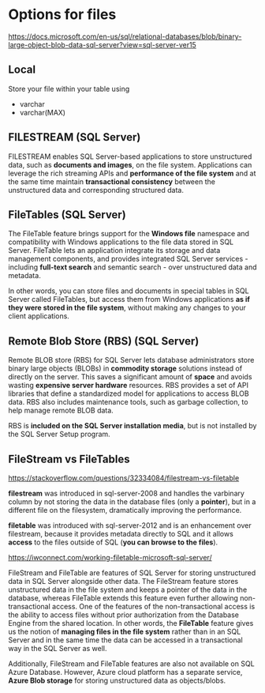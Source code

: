 # Options for files

https://docs.microsoft.com/en-us/sql/relational-databases/blob/binary-large-object-blob-data-sql-server?view=sql-server-ver15

## Local

Store your file within your table using
- varchar
- varchar(MAX)

## FILESTREAM (SQL Server)

FILESTREAM enables SQL Server-based applications to store unstructured data, such as **documents and images**, on the file system. Applications can leverage the rich streaming APIs and **performance of the file system** and at the same time maintain **transactional consistency** between the unstructured data and corresponding structured data.

## FileTables (SQL Server)

The FileTable feature brings support for the **Windows file** namespace and compatibility with Windows applications to the file data stored in SQL Server. FileTable lets an application integrate its storage and data management components, and provides integrated SQL Server services - including **full-text search** and semantic search - over unstructured data and metadata.

In other words, you can store files and documents in special tables in SQL Server called FileTables, but access them from Windows applications **as if they were stored in the file system**, without making any changes to your client applications.

## Remote Blob Store (RBS) (SQL Server)

Remote BLOB store (RBS) for SQL Server lets database administrators store binary large objects (BLOBs) in **commodity storage** solutions instead of directly on the server. This saves a significant amount of **space** and avoids wasting **expensive server hardware** resources. RBS provides a set of API libraries that define a standardized model for applications to access BLOB data. RBS also includes maintenance tools, such as garbage collection, to help manage remote BLOB data.

RBS is **included on the SQL Server installation media**, but is not installed by the SQL Server Setup program.

## FileStream vs FileTables

https://stackoverflow.com/questions/32334084/filestream-vs-filetable

**filestream** was introduced in sql-server-2008 and handles the varbinary column by not storing the data in the database files (only a **pointer**), but in a different file on the filesystem, dramatically improving the performance.

**filetable** was introduced with sql-server-2012 and is an enhancement over filestream, because it provides metadata directly to SQL and it allows **access** to the files outside of SQL (**you can browse to the files**).

https://iwconnect.com/working-filetable-microsoft-sql-server/

FileStream and FileTable are features of SQL Server for storing unstructured data in SQL Server alongside other data. The FileStream feature stores unstructured data in the file system and keeps a pointer of the data in the database, whereas FileTable extends this feature even further allowing non-transactional access. One of the features of the non-transactional access is the ability to access files without prior authorization from the Database Engine from the shared location. In other words, the **FileTable** feature gives us the notion of **managing files in the file system** rather than in an SQL Server and in the same time the data can be accessed in a transactional way in the SQL Server as well.

Additionally, FileStream and FileTable features are also not available on SQL Azure Database. However, Azure cloud platform has a separate service, **Azure Blob storage** for storing unstructured data as objects/blobs.